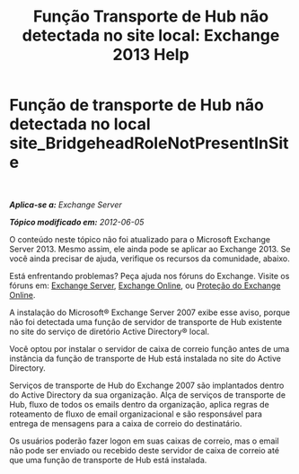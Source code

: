 ﻿---
title: 'Função Transporte de Hub não detectada no site local: Exchange 2013 Help'
TOCTitle: Função de transporte de Hub não detectada no local site_BridgeheadRoleNotPresentInSite
ms:assetid: f318c947-81a8-4c18-975a-0f1e7868042a
ms:mtpsurl: https://technet.microsoft.com/pt-br/library/ms.exch.setupreadiness.bridgeheadrolenotpresentinsite(v=EXCHG.150)
ms:contentKeyID: 50486995
ms.date: 05/22/2018
mtps_version: v=EXCHG.150
ms.translationtype: MT
---

# Função de transporte de Hub não detectada no local site\_BridgeheadRoleNotPresentInSite

 

_**Aplica-se a:** Exchange Server_

_**Tópico modificado em:** 2012-06-05_

O conteúdo neste tópico não foi atualizado para o Microsoft Exchange Server 2013. Mesmo assim, ele ainda pode se aplicar ao Exchange 2013. Se você ainda precisar de ajuda, verifique os recursos da comunidade, abaixo.

Está enfrentando problemas? Peça ajuda nos fóruns do Exchange. Visite os fóruns em: [Exchange Server](https://go.microsoft.com/fwlink/p/?linkid=60612), [Exchange Online](https://go.microsoft.com/fwlink/p/?linkid=267542), ou [Proteção do Exchange Online](https://go.microsoft.com/fwlink/p/?linkid=285351).

A instalação do Microsoft® Exchange Server 2007 exibe esse aviso, porque não foi detectada uma função de servidor de transporte de Hub existente no site do serviço de diretório Active Directory® local.

Você optou por instalar o servidor de caixa de correio função antes de uma instância da função de transporte de Hub está instalada no site do Active Directory.

Serviços de transporte de Hub do Exchange 2007 são implantados dentro do Active Directory da sua organização. Alça de serviços de transporte de Hub, fluxo de todos os emails dentro da organização, aplica regras de roteamento de fluxo de email organizacional e são responsável para entrega de mensagens para a caixa de correio do destinatário.

Os usuários poderão fazer logon em suas caixas de correio, mas o email não pode ser enviado ou recebido deste servidor de caixa de correio até que uma função de transporte de Hub está instalada.

